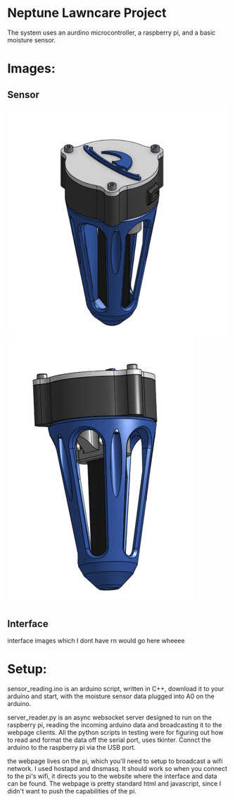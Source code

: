 # Neptune Lawncare Project

 The system uses an aurdino microcontroller, a raspberry pi, and a basic moisture sensor.

# Images:

## Sensor
![alt](https://github.com/igobyjack/neptune_interface/blob/main/images/sensor1.png)
![alt](https://github.com/igobyjack/neptune_interface/blob/main/images/sensor2.png)

## Interface
interface images which I dont have rn would go here wheeee

# Setup: 

 sensor_reading.ino is an arduino script, written in C++, download it to your arduino and start, with the moisture sensor data plugged into A0 on the arduino.

 server_reader.py is an async websocket server designed to run on the raspberry pi, reading the incoming arduino data and broadcasting it to the webpage clients. All the python scripts in testing were for figuring out how to read and format the data off the serial port,  uses tkinter. Connct the arduino to the raspberry pi via the USB port.

 the webpage lives on the pi, which you'll need to setup to broadcast a wifi network. I used hostapd and dnsmasq. It should work so when you connect to the pi's wifi, it directs you to the website where the interface and data can be found. The webpage is pretty standard html and javascript, since I didn't want to push the capabilities of the pi.
